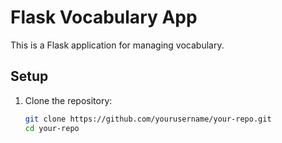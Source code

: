 # Flask Vocabulary App

This is a Flask application for managing vocabulary.

## Setup

1. Clone the repository:
   ```sh
   git clone https://github.com/yourusername/your-repo.git
   cd your-repo
